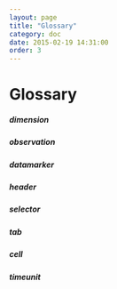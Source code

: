 ```yaml
---
layout: page
title: "Glossary"
category: doc
date: 2015-02-19 14:31:00
order: 3
---
```


# Glossary

##### dimension

##### observation

##### datamarker

##### header

##### selector

##### tab

##### cell

##### timeunit

